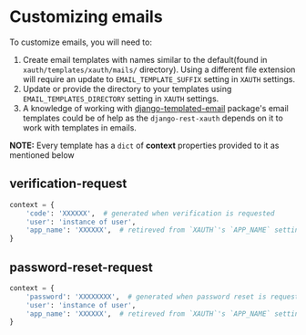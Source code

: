 # Customizing emails
To customize emails, you will need to:

1. Create email templates with names similar to the default(found in `xauth/templates/xauth/mails/` directory). Using a
different file extension will require an update to `EMAIL_TEMPLATE_SUFFIX` setting in `XAUTH` settings.
2. Update or provide the directory to your templates using `EMAIL_TEMPLATES_DIRECTORY` setting in `XAUTH` settings.
3. A knowledge of working with [django-templated-email][django-templated-email-url] package's email templates could be
of help as the `django-rest-xauth` depends on it to work with templates in emails.

**NOTE:** Every template has a `dict` of **context** properties provided to it as mentioned below

## verification-request
```python
context = {
    'code': 'XXXXXX',  # generated when verification is requested
    'user': 'instance of user',
    'app_name': 'XXXXXX',  # retireved from `XAUTH`'s `APP_NAME` setting
}

```

## password-reset-request
```python
context = {
    'password': 'XXXXXXXX',  # generated when password reset is requested
    'user': 'instance of user',
    'app_name': 'XXXXXX',  # retireved from `XAUTH`'s `APP_NAME` setting
}

```

[django-templated-email-url]: https://github.com/vintasoftware/django-templated-email